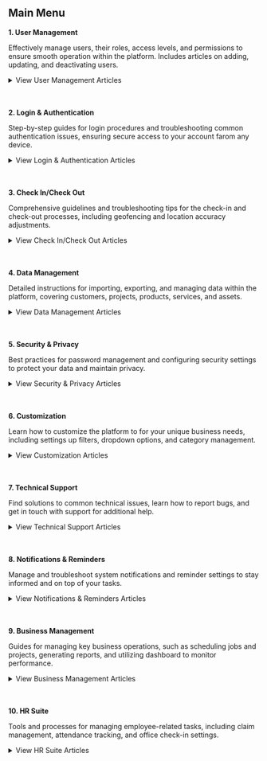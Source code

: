 ## Main Menu

**1. User Management**<br>

   Effectively manage users, their roles, access levels, and permissions to ensure smooth operation within the platform. Includes articles on adding, updating, and deactivating users.<br>
   
   <details>
   <summary>View User Management Articles</summary>
   <br>
   - <a href="Add_New_User.html">How to Add New User?</a><br>
   - <a href="Copy_Account.html">How to Copy Account for New User?</a><br>
   - <a href="Add_New_User_Category.html">How to Add New User Category?</a><br>
   - <a href="Delete,_Deactivate_or_Change_User.html">How Do I Delete/Deactivate a Resigned User or Change to a New User?</a><br>
   - <a href="Configure_Public_Form_Access_in_UAC.html">How to Configure Public Form Access in UAC (Done by Admin)?</a><br>
   - <a href="Admin_Reset_App_Access.html">How does an Admin Reset App Access for a User?</a><br>
   </details>
   <br><br>
   
**2. Login & Authentication**<br>

   Step-by-step guides for login procedures and troubleshooting common authentication issues, ensuring secure access to your account farom any device.<br>
   
   <details>
   <summary>View Login & Authentication Articles</summary>
   <br>
   - [How to Login Into Sales Connection Using Mobile and Desktop?](Login.md)
   - [How to Assist My New User to Login?](New_User_Login.md)
   - [I Can't Login to My Other Phone. Why?](IMEI.md)
   - [How to enable or disable IMEI Login Check? (Device Changing Detection)](Turn_Off_IMEI.md)
   - [My Staff Did Not Receive Their OTP. What Should I Do?](Not_Receiving_OTP.md)
   - [How to Enable/Disable Version Access Permission? (For Staff)](Enable_Disable_Version_Access_Permission.md)
   </details>
   <br><br>

**3. Check In/Check Out**<br>

   Comprehensive guidelines and troubleshooting tips for the check-in and check-out processes, including geofencing and location accuracy adjustments.<br>
   
   <details>
   <summary>View Check In/Check Out Articles</summary>
   <br>
   - <a href="Add_New_User.html">How to Add New User?</a><br>
   - <a href="Copy_Account.html">How to Copy Account for New User?</a><br>
   - <a href="Add_New_User_Category.html">How to Add New User Category?</a><br>
   - <a href="Delete,_Deactivate_or_Change_User.html">How Do I Delete/Deactivate a Resigned User or Change to a New User?</a><br>
   - <a href="Configure_Public_Form_Access_in_UAC.html">How to Configure Public Form Access in UAC (Done by Admin)?</a><br>
   - <a href="Admin_Reset_App_Access.html">How does an Admin Reset App Access for a User?</a><br>
   </details>
   <br><br>

**4. Data Management**<br>

   Detailed instructions for importing, exporting, and managing data within the platform, covering customers, projects, products, services, and assets.<br>
   
   <details>
   <summary>View Data Management Articles</summary>
   <br>
   - <a href="Add_New_User.html">How to Add New User?</a><br>
   - <a href="Copy_Account.html">How to Copy Account for New User?</a><br>
   - <a href="Add_New_User_Category.html">How to Add New User Category?</a><br>
   - <a href="Delete,_Deactivate_or_Change_User.html">How Do I Delete/Deactivate a Resigned User or Change to a New User?</a><br>
   - <a href="Configure_Public_Form_Access_in_UAC.html">How to Configure Public Form Access in UAC (Done by Admin)?</a><br>
   - <a href="Admin_Reset_App_Access.html">How does an Admin Reset App Access for a User?</a><br>
   </details>
   <br><br>
   
**5. Security & Privacy**<br>

   Best practices for password management and configuring security settings to protect your data and maintain privacy.<br>
   
   <details>
   <summary>View Security & Privacy Articles</summary>
   <br>
   - <a href="Add_New_User.html">How to Add New User?</a><br>
   - <a href="Copy_Account.html">How to Copy Account for New User?</a><br>
   - <a href="Add_New_User_Category.html">How to Add New User Category?</a><br>
   - <a href="Delete,_Deactivate_or_Change_User.html">How Do I Delete/Deactivate a Resigned User or Change to a New User?</a><br>
   - <a href="Configure_Public_Form_Access_in_UAC.html">How to Configure Public Form Access in UAC (Done by Admin)?</a><br>
   - <a href="Admin_Reset_App_Access.html">How does an Admin Reset App Access for a User?</a><br>
   </details>
   <br><br>
   
**6. Customization**<br>

   Learn how to customize the platform to for your unique business needs, including settings up filters, dropdown options, and category management.<br>
   
   <details>
   <summary>View Customization Articles</summary>
   <br>
   - <a href="Add_New_User.html">How to Add New User?</a><br>
   - <a href="Copy_Account.html">How to Copy Account for New User?</a><br>
   - <a href="Add_New_User_Category.html">How to Add New User Category?</a><br>
   - <a href="Delete,_Deactivate_or_Change_User.html">How Do I Delete/Deactivate a Resigned User or Change to a New User?</a><br>
   - <a href="Configure_Public_Form_Access_in_UAC.html">How to Configure Public Form Access in UAC (Done by Admin)?</a><br>
   - <a href="Admin_Reset_App_Access.html">How does an Admin Reset App Access for a User?</a><br>
   </details>
   <br><br>
   
**7. Technical Support**<br>

   Find solutions to common technical issues, learn how to report bugs, and get in touch with support for additional help.<br>
   
   <details>
   <summary>View Technical Support Articles</summary>
   <br>
   - <a href="Add_New_User.html">How to Add New User?</a><br>
   - <a href="Copy_Account.html">How to Copy Account for New User?</a><br>
   - <a href="Add_New_User_Category.html">How to Add New User Category?</a><br>
   - <a href="Delete,_Deactivate_or_Change_User.html">How Do I Delete/Deactivate a Resigned User or Change to a New User?</a><br>
   - <a href="Configure_Public_Form_Access_in_UAC.html">How to Configure Public Form Access in UAC (Done by Admin)?</a><br>
   - <a href="Admin_Reset_App_Access.html">How does an Admin Reset App Access for a User?</a><br>
   </details>
   <br><br>
   
**8. Notifications & Reminders**<br>

   Manage and troubleshoot system notifications and reminder settings to stay informed and on top of your tasks.<br>
   
   <details>
   <summary>View Notifications & Reminders Articles</summary>
   <br>
   - <a href="Add_New_User.html">How to Add New User?</a><br>
   - <a href="Copy_Account.html">How to Copy Account for New User?</a><br>
   - <a href="Add_New_User_Category.html">How to Add New User Category?</a><br>
   - <a href="Delete,_Deactivate_or_Change_User.html">How Do I Delete/Deactivate a Resigned User or Change to a New User?</a><br>
   - <a href="Configure_Public_Form_Access_in_UAC.html">How to Configure Public Form Access in UAC (Done by Admin)?</a><br>
   - <a href="Admin_Reset_App_Access.html">How does an Admin Reset App Access for a User?</a><br>
   </details>
   <br><br>
   
**9. Business Management**<br>

   Guides for managing key business operations, such as scheduling jobs and projects, generating reports, and utilizing dashboard to monitor performance.<br>
   
   <details>
   <summary>View Business Management Articles</summary>
   <br>
   - <a href="Add_New_User.html">How to Add New User?</a><br>
   - <a href="Copy_Account.html">How to Copy Account for New User?</a><br>
   - <a href="Add_New_User_Category.html">How to Add New User Category?</a><br>
   - <a href="Delete,_Deactivate_or_Change_User.html">How Do I Delete/Deactivate a Resigned User or Change to a New User?</a><br>
   - <a href="Configure_Public_Form_Access_in_UAC.html">How to Configure Public Form Access in UAC (Done by Admin)?</a><br>
   - <a href="Admin_Reset_App_Access.html">How does an Admin Reset App Access for a User?</a><br>
   </details>
   <br><br>
   
**10. HR Suite**<br>

   Tools and processes for managing employee-related tasks, including claim management, attendance tracking, and office check-in settings.<br>
   
   <details>
   <summary>View HR Suite Articles</summary>
   <br>
   - <a href="Add_New_User.html">How to Add New User?</a><br>
   - <a href="Copy_Account.html">How to Copy Account for New User?</a><br>
   - <a href="Add_New_User_Category.html">How to Add New User Category?</a><br>
   - <a href="Delete,_Deactivate_or_Change_User.html">How Do I Delete/Deactivate a Resigned User or Change to a New User?</a><br>
   - <a href="Configure_Public_Form_Access_in_UAC.html">How to Configure Public Form Access in UAC (Done by Admin)?</a><br>
   - <a href="Admin_Reset_App_Access.html">How does an Admin Reset App Access for a User?</a><br>
   </details>
   <br><br>
   
